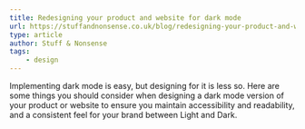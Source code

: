 ```yaml
---
title: Redesigning your product and website for dark mode
url: https://stuffandnonsense.co.uk/blog/redesigning-your-product-and-website-for-dark-mode
type: article
author: Stuff & Nonsense
tags: 
    - design
---
```

Implementing dark mode is easy, but designing for it is less so. Here are some things you should consider when designing a dark mode version of your product or website to ensure you maintain accessibility and readability, and a consistent feel for your brand between Light and Dark.